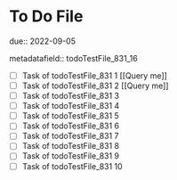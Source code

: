 # To Do File

due:: 2022-09-05

metadatafield:: todoTestFile_831_16

- [ ] Task of todoTestFile_831 1 [[Query me]]
- [ ] Task of todoTestFile_831 2 [[Query me]]
- [ ] Task of todoTestFile_831 3
- [ ] Task of todoTestFile_831 4
- [ ] Task of todoTestFile_831 5
- [ ] Task of todoTestFile_831 6
- [ ] Task of todoTestFile_831 7
- [ ] Task of todoTestFile_831 8
- [ ] Task of todoTestFile_831 9
- [ ] Task of todoTestFile_831 10